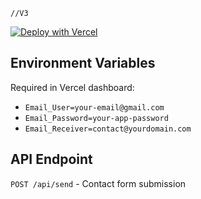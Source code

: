 ```
//V3
```

[![Deploy with Vercel](https://vercel.com/button)](https://vercel.com/new/clone?repository-url=https%3A%2F%2Fgithub.com%2FAhmedBenAbdallahDev%2Fclapme&env=Email_User,Email_Password,Email_Receiver&envDescription=Gmail%20SMTP%20credentials)


## Environment Variables

Required in Vercel dashboard:
- `Email_User=your-email@gmail.com`
- `Email_Password=your-app-password`
- `Email_Receiver=contact@yourdomain.com`

## API Endpoint

`POST /api/send` - Contact form submission